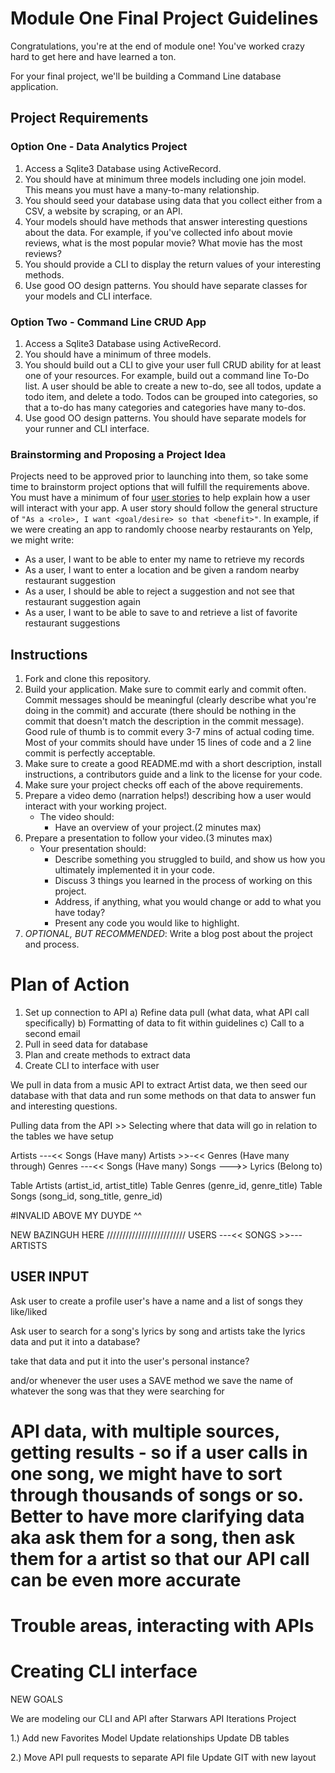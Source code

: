 # Module One Final Project Guidelines

Congratulations, you're at the end of module one! You've worked crazy hard to get here and have learned a ton.

For your final project, we'll be building a Command Line database application.

## Project Requirements

### Option One - Data Analytics Project

1. Access a Sqlite3 Database using ActiveRecord.
2. You should have at minimum three models including one join model. This means you must have a many-to-many relationship.
3. You should seed your database using data that you collect either from a CSV, a website by scraping, or an API.
4. Your models should have methods that answer interesting questions about the data. For example, if you've collected info about movie reviews, what is the most popular movie? What movie has the most reviews?
5. You should provide a CLI to display the return values of your interesting methods.  
6. Use good OO design patterns. You should have separate classes for your models and CLI interface.

### Option Two - Command Line CRUD App

1. Access a Sqlite3 Database using ActiveRecord.
2. You should have a minimum of three models.
3. You should build out a CLI to give your user full CRUD ability for at least one of your resources. For example, build out a command line To-Do list. A user should be able to create a new to-do, see all todos, update a todo item, and delete a todo. Todos can be grouped into categories, so that a to-do has many categories and categories have many to-dos.
4. Use good OO design patterns. You should have separate models for your runner and CLI interface.

### Brainstorming and Proposing a Project Idea

Projects need to be approved prior to launching into them, so take some time to brainstorm project options that will fulfill the requirements above.  You must have a minimum of four [user stories](https://en.wikipedia.org/wiki/User_story) to help explain how a user will interact with your app.  A user story should follow the general structure of `"As a <role>, I want <goal/desire> so that <benefit>"`. In example, if we were creating an app to randomly choose nearby restaurants on Yelp, we might write:

* As a user, I want to be able to enter my name to retrieve my records
* As a user, I want to enter a location and be given a random nearby restaurant suggestion
* As a user, I should be able to reject a suggestion and not see that restaurant suggestion again
* As a user, I want to be able to save to and retrieve a list of favorite restaurant suggestions

## Instructions

1. Fork and clone this repository.
2. Build your application. Make sure to commit early and commit often. Commit messages should be meaningful (clearly describe what you're doing in the commit) and accurate (there should be nothing in the commit that doesn't match the description in the commit message). Good rule of thumb is to commit every 3-7 mins of actual coding time. Most of your commits should have under 15 lines of code and a 2 line commit is perfectly acceptable.
3. Make sure to create a good README.md with a short description, install instructions, a contributors guide and a link to the license for your code.
4. Make sure your project checks off each of the above requirements.
5. Prepare a video demo (narration helps!) describing how a user would interact with your working project.
    * The video should:
      - Have an overview of your project.(2 minutes max)
6. Prepare a presentation to follow your video.(3 minutes max)
    * Your presentation should:
      - Describe something you struggled to build, and show us how you ultimately implemented it in your code.
      - Discuss 3 things you learned in the process of working on this project.
      - Address, if anything, what you would change or add to what you have today?
      - Present any code you would like to highlight.   
7. *OPTIONAL, BUT RECOMMENDED*: Write a blog post about the project and process.







# Plan of Action

  1. Set up connection to API
    a) Refine data pull (what data, what API call specifically)
    b) Formatting of data to fit within guidelines
    c) Call to a second email
  2. Pull in seed data for database
  3. Plan and create methods to extract data
  4. Create CLI to interface with user

We pull in data from a music API to extract Artist data, we then seed our database with that data and run some methods on that data to answer fun and interesting questions.

Pulling data from the API >> Selecting where that data will go in relation to the tables we have setup

Artists  ---<< Songs    (Have many)
Artists  >>-<< Genres   (Have many through)
Genres   ---<< Songs    (Have many)
Songs    --->> Lyrics   (Belong to)

  Table Artists (artist_id, artist_title)
  Table Genres (genre_id, genre_title)
  Table Songs (song_id, song_title, genre_id)

  #INVALID ABOVE MY DUYDE ^^

  NEW BAZINGUH HERE
/////////////////////////
USERS ---<< SONGS >>--- ARTISTS
          <lyrics>

USER INPUT
----------
Ask user to create a profile
  user's have a name and a list of songs they like/liked

Ask user to search for a song's lyrics by song and artists
  take the lyrics data and put it into a database?

  take that data and put it into the user's personal instance?

  and/or whenever the user uses a SAVE method we save the name of whatever the song was that they were searching for



# API data, with multiple sources, getting results - so if a user calls in one song, we might have to sort through thousands of songs or so. Better to have more clarifying data aka ask them for a song, then ask them for a artist so that our API call can be even more accurate



# Trouble areas, interacting with APIs
# Creating CLI interface


NEW GOALS

We are modeling our CLI and API after Starwars API Iterations Project


1.) Add new Favorites Model
  Update relationships
  Update DB tables

2.) Move API pull requests to separate API file
  Update GIT with new layout

<!-- When the pull is successfull

When user name is entered >> DB


When song is entered
When artists is entered
These save to variable

Interpolated into API pull request

IF successfull API call - then we populate with song name and artist name and lyrics to their respective date tables
 -->
